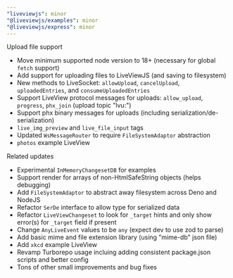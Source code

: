 ```yaml
---
"liveviewjs": minor
"@liveviewjs/examples": minor
"@liveviewjs/express": minor
---
```


Upload file support
 * Move minimum supported node version to 18+ (necessary for global `fetch` support)
 * Add support for uploading files to LiveViewJS (and saving to filesystem)
 * New methods to LiveSocket: `allowUpload`, `cancelUpload`, `uploadedEntries`, and `consumeUploadedEntries`
 * Support LiveView protocol messages for uploads: `allow_upload`, `progress`, `phx_join` (upload topic "lvu:")
 * Support phx binary messages for uploads (including serialization/de-serialization)
 * `live_img_preview` and `live_file_input` tags
 * Updated `WsMessageRouter` to require `FileSystemAdaptor` abstraction
 * `photos` example LiveView

Related updates
 * Experimental `InMemoryChangesetDB` for examples
 * Support render for arrays of non-HtmlSafeString objects (helps debugging)
 * Add `FileSystemAdaptor` to abstract away filesystem across Deno and NodeJS
 * Refactor `SerDe` interface to allow type for serialized data
 * Refactor `LiveViewChangeset` to look for `_target` hints and only show error(s) for `_target` field if present
 * Change `AnyLiveEvent` values to be `any` (expect dev to use zod to parse)
 * Add basic mime and file extension library (using "mime-db" json file)
 * Add `xkcd` example LiveView
 * Revamp Turborepo usage incluing adding consistent package.json scripts and better config
 * Tons of other small improvements and bug fixes
